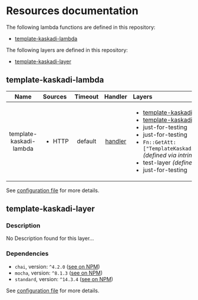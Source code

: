 # Resources documentation

The following lambda functions are defined in this repository:
- [template-kaskadi-lambda](#template-kaskadi-lambda)

The following layers are defined in this repository:
- [template-kaskadi-layer](#template-kaskadi-layer)

## template-kaskadi-lambda <a name="template-kaskadi-lambda"></a>

|           Name          | Sources                | Timeout |                 Handler                 | Layers                                                                                                                                                                                                                                                                                                                                             |
| :---------------------: | :--------------------- | :-----: | :-------------------------------------: | :------------------------------------------------------------------------------------------------------------------------------------------------------------------------------------------------------------------------------------------------------------------------------------------------------------------------------------------------- |
| template-kaskadi-lambda | <ul><li>HTTP</li></ul> | default | [handler](./template-kaskadi-lambda.js) | <ul><li>[template-kaskadi-layer](#template-kaskadi-layer)</li><li>[template-kaskadi-layer](#template-kaskadi-layer)</li><li>just-for-testing</li><li>just-for-testing</li><li>`Fn::GetAtt: ["TemplateKaskadiLayerLambdaLayer","Arn"]` _(defined via intrinsic function)_</li><li>test-layer _(defined via ARN)_</li><li>just-for-testing</li></ul> |

See [configuration file](./serverless.yml) for more details.

## template-kaskadi-layer <a name="template-kaskadi-layer"></a>

### Description

No Description found for this layer...

### Dependencies

- `chai`, version: `^4.2.0` ([see on NPM](https://www.npmjs.com/package/chai))
- `mocha`, version: `^8.1.3` ([see on NPM](https://www.npmjs.com/package/mocha))
- `standard`, version: `^14.3.4` ([see on NPM](https://www.npmjs.com/package/standard))

See [configuration file](./serverless.yml) for more details.